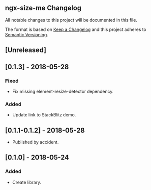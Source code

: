 ## ngx-size-me Changelog
All notable changes to this project will be documented in this file.

The format is based on [Keep a Changelog](http://keepachangelog.com/en/1.0.0/)
and this project adheres to [Semantic Versioning](http://semver.org/spec/v2.0.0.html).

## [Unreleased]

## [0.1.3] - 2018-05-28
### Fixed
- Fix missing element-resize-detector dependency.
### Added
- Update link to StackBlitz demo.

## [0.1.1-0.1.2] - 2018-05-28
- Published by accident.

## [0.1.0] - 2018-05-24
### Added
- Create library.
